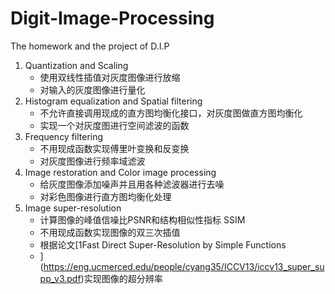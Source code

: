 # Digit-Image-Processing
The homework and the project of D.I.P

1. Quantization and Scaling
   - 使用双线性插值对灰度图像进行放缩
   - 对输入的灰度图像进行量化
2. Histogram equalization and Spatial filtering
   - 不允许直接调用现成的直方图均衡化接口，对灰度图做直方图均衡化
   - 实现一个对灰度图进行空间滤波的函数
3. Frequency filtering
   - 不用现成函数实现傅里叶变换和反变换
   - 对灰度图像进行频率域滤波
4. Image restoration and Color image processing
   - 给灰度图像添加噪声并且用各种滤波器进行去噪
   - 对彩色图像进行直方图均衡化处理
5. Image super-resolution
   - 计算图像的峰值信噪比PSNR和结构相似性指标 SSIM
   - 不用现成函数实现图像的双三次插值
   - 根据论文[1Fast Direct Super-Resolution by Simple Functions
   - ](https://eng.ucmerced.edu/people/cyang35/ICCV13/iccv13_super_supp_v3.pdf)实现图像的超分辨率

